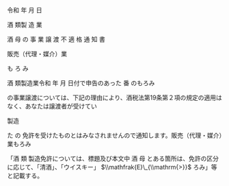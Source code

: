 令和 年 月 日

酒 類製 造 業

酒 母 の 事 業 譲 渡 不 適 格 通 知 書

販売（代理・媒介）業

も ろ み

酒 類製造業令和 年 月 日付で申告のあった 番 のもろみ

の事業譲渡については、下記の理由により、酒税法第19条第２項の規定の適用はなく、あなたは譲渡者が受けてい

製造

た の 免許を受けたものとはみなされませんので通知します。販売（代理・媒介）業もろみ

「酒 類 製造免許については、標題及び本文中 酒 母 とある箇所は、免許の区分に応じて、「清酒」、「ウイスキー」 $\\mathfrak{E}\_{\\mathrm{>}}$ ろみ」等と記載する。
